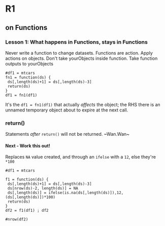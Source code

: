 # R1

## on Functions

### Lesson 1: What happens in Functions, stays in Functions
Never write a function to change datasets. Functions are action. 
Apply actions on objects. Don't take yourObjects inside function. Take function outputs to yourObjects

```
#df1 = mtcars 
fn1 = function(ds) {
 ds[,length(ds)+1] = ds[,length(ds)-3]
 return(ds)
}
df1 = fn1(df1)
```
It's the `df1 = fn1(df1)` that actually *affects* the object; the RHS there is an unnamed temporary object about to expire at the next call.

### return()
Statements *after* `return()` will not be returned. ~Wan.Wan~

#### Next - Work this out!
Replaces `NA` value created, and through an `ifelse` with a `12`, else they're `*100` 
```
#df1 = mtcars

f1 = function(ds) {
 ds[,length(ds)+1] = ds[,length(ds)-3]
 ds[nrow(ds)-2, length(ds)] = NA
 ds[,length(ds)] = ifelse(is.na(ds[,length(ds)]),12, (ds[,length(ds)])*100)
 return(ds)
}
df2 = f1(df1) ; df2

#nrow(df2)
```


